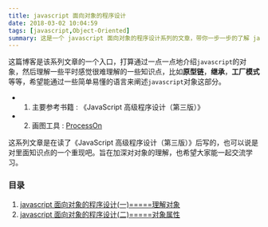 ```yaml
---
title: javascript 面向对象的程序设计
date: 2018-03-02 10:04:59
tags: [javascript,Object-Oriented]
summary: 这是一个 javascript 面向对象的程序设计系列的文章，带你一步一步的了解 javascript 的面向对象，包括原型链和继承这些知识。
---
```

这篇博客是该系列文章的一个入口，打算通过一点一点地介绍`javascript`的对象，然后理解一些平时感觉很难理解的一些知识点，比如**原型链**，**继承**，**工厂模式**等等，希望能通过一些简单易懂的语言来阐述`javascript`对象这部分。

* 1. 主要参考书籍 : 《JavaScript 高级程序设计（第三版）》
* 2. 画图工具 : [ProcessOn](https://www.processon.com/)

这系列文章是在读了《JavaScript 高级程序设计（第三版）》后写的，也可以说是对里面知识点的一个重现吧。旨在加深对对象的理解，也希望大家能一起交流学习。

### 目录

1. [javascript 面向对象的程序设计(一)=====理解对象](https://kuangpf.github.io/blog/2018/03/02/javascript-understand-object/)
2. [javascript 面向对象的程序设计(二)=====对象属性](https://kuangpf.github.io/blog/2018/03/02/javascript-object-properties/)

